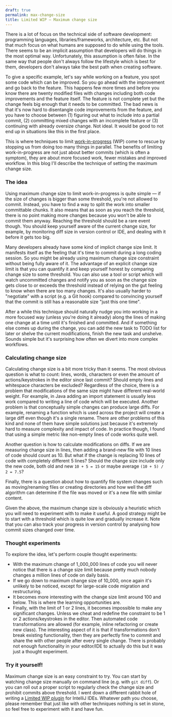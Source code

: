 ```yaml
---
draft: true 
permalink: max-change-size
title: Limited WIP — Maximum change size
---
```


There is a lot of focus on the technical side of software development: programming languages, libraries/frameworks, architecture, etc. But not that much focus on what humans are supposed to do while using the tools. There seems to be an implicit assumption that developers will do things in the most optimal way. Unfortunately, this assumption is often false. In the same way that people don't always follow the lifestyle which is best for them, developers don't always take the best path when creating software.

To give a specific example, let's say while working on a feature, you spot some code which can be improved. So you go ahead with the improvement and go back to the feature. This happens few more times and before you know there are twenty modified files with changes including both code improvements and the feature itself. The feature is not complete yet but the change feels big enough that it needs to be committed. The bad news is that it's now hard to disentangle code improvements from the feature, and you have to choose between (1) figuring out what to include into a partial commit, (2) committing mixed changes with an incomplete feature or (3) continuing with already oversize change. Not ideal. It would be good to not end up in situations like this in the first place.

This is where techniques to limit [work-in-progress] (WIP) come to rescue by stopping us from doing too many things in parallel. The benefits of limiting work-in-progress are not just about better commits (which is often a symptom), they are about more focused work, fewer mistakes and improved workflow. In this blog I'll describe the technique of setting the maximum change size. 


### The idea
Using maximum change size to limit work-in-progress is quite simple — if the size of changes is bigger than some threshold, you're not allowed to commit. Instead, you have to find a way to split the work into smaller committable chunks. It also means that as soon as you reach the threshold, there is no point making more changes because you won't be able to commit them anyway. Reaching the threshold should be a rare event though. You should keep yourself aware of the current change size, for example, by monitoring diff size in version control or IDE, and dealing with it before it gets too big. 

Many developers already have some kind of implicit change size limit. It manifests itself as the feeling that it's time to commit during a long coding session. So you might be already using maximum change size constraint without being fully aware of it. The advantage of an explicit change size limit is that you can quantify it and keep yourself honest by comparing change size to some threshold. You can also use a tool or script which will watch uncommitted changes and notify you as soon as the change size gets close to or exceeds the threshold instead of relying on the gut feeling to know when there are too many changes. It's also usually harder to "negotiate" with a script (e.g. a Git hook) compared to convincing yourself that the commit is still has a reasonable size "just this one time".

After a while this technique should naturally nudge you into working in a more focused way (unless you're doing it already) along the lines of making one change at a time until it's finished and committed. And if something else comes up during the change, you can add the new task to TODO list for later or shelve the current modifications, finish the new task and unshelve. Sounds simple but it's surprising how often we divert into more complex workflows.


### Calculating change size
Calculating change size is a bit more tricky than it seems. The most obvious question is what to count: lines, words, characters or even the amount of actions/keystrokes in the editor since last commit? Should empty lines and whitespace characters be excluded? Regardless of the choice, there is a problem that modifications of the same size might have different real-world weight. For example, in Java adding an import statement is usually less work compared to writing a line of code which will be executed. Another problem is that conceptually simple changes can produce large diffs. For example, renaming a function which is used across the project will create a large diff even though it's a single rename. There are other problems of this kind and none of them have simple solutions just because it's extremely hard to measure complexity and impact of code. In practice though, I found that using a simple metric like non-empty lines of code works quite well.

Another question is how to calculate modifications on diffs. If we are measuring change size in lines, then adding a brand-new file with 10 lines of code should count as 10. But what if the change is replacing 10 lines of code with completely different 5 lines? Should the change size include only the new code, both old and new `10 + 5 = 15` or maybe average `(10 + 5) / 2 = 7.5`? 

Finally, there is a question about how to quantify file system changes such as moving/renaming files or creating directories and how well the diff algorithm can determine if the file was moved or it's a new file with similar content.

Given the above, the maximum change size is obviously a heuristic which you will need to experiment with to make it useful. A good strategy might be to start with a threshold which is quite low and gradually increase it. Note that you can also track your progress in version control by analysing how commit sizes changed over time.


### Thought experiments
To explore the idea, let's perform couple thought experiments: 
- With the maximum change of 1_000_000 lines of code you will never notice that there is a change size limit because pretty much nobody changes a million lines of code on daily basis.
- If we go down to maximum change size of 10_000, once again it's unlikely to be noticed, except for large-scale code migration and restructuring. 
- It becomes more interesting with the change size limit around 100 and below. This is where the learning opportunities are. 
- Finally, with the limit of 1 or 2 lines, it becomes impossible to make any significant changes. Unless we cheat and redefine the constraint to be 1 or 2 actions/keystrokes in the editor. Then automated code transformations are allowed (for example, inline refactoring or create new class). The interesting aspect of it is that if transformations don't break existing functionality, then they are perfectly fine to commit and share the with other people after every single change. There is probably not enough functionality in your editor/IDE to actually do this but it was just a thought experiment.


### Try it yourself!
Maximum change size is an easy constraint to try. You can start by watching change size manually on command line (e.g. with `git diff`). Or you can roll out a proper script to regularly check the change size and prohibit commits above threshold. I went down a different rabbit hole of writing a [Limited WIP plugin] for IntelliJ IDEs. Whatever path you choose, please remember that just like with other techniques nothing is set in stone, so feel free to experiment with it and have fun.

[work-in-progress]: https://en.wikipedia.org/wiki/Work_in_process
[Limited WIP plugin]: https://github.com/dkandalov/limited-wip
